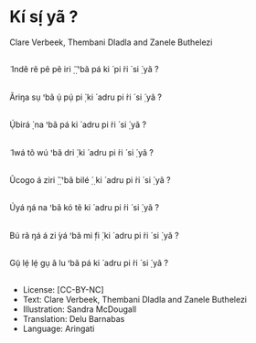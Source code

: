 # Kí sị́ yã ?
Clare Verbeek, Thembani
Dladla and Zanele
Buthelezi

##
̃
Indẽ
rẽ pẽ pẽ iri
̣̃ ̣̃ ꞌbã pá ki ́
pi ́ri ́ si ̣́ yã ?


##
Ãriŋa sụ ꞌbã ụ́ pụ́ pi ̣́ ki ́
adru pi ́ri ́ si ̣́ yã ?


##
Ụ́birá
̣́ na ꞌbã pá ki ́ adru
pi ́ri ́ si ̣́ yã ?


##
̃
Iwá
tõ wú ꞌbã dri ̣́ ki ́ adru
pi ́ri ́ si ̣́ yã ?


##
Ũcogo á ziri
̣̂ ̣̃ ꞌbã bilé
̣́ ̣ ki ́
adru pi ́ri ́ si ̣́ yã ?


##
Úyá ŋá na ꞌbã kó tẽ ki ́
adru pi ́ri ́ si ̣́ yã ?


##
Bú rã ŋá á zi ́yá ꞌbã mi ̣fi ̣́ ki ́
adru pi ́ri ́ si ̣́ yã ?


##
Gụ̃ lẹ́ lẹ́ gụ ã lu ꞌbã pá ki ́
adru pi ́ri ́ si ̣́ yã ?


##
* License: [CC-BY-NC]
* Text: Clare Verbeek, Thembani Dladla and Zanele
Buthelezi
* Illustration: Sandra McDougall
* Translation: Delu Barnabas
* Language: Aringati

